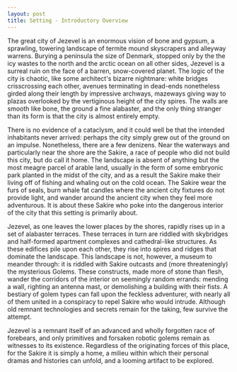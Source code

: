 ```yaml
---
layout: post
title: Setting - Introductory Overview
---
```


The great city of Jezevel is an enormous vision of bone and gypsum, a sprawling, towering landscape of termite mound skyscrapers and alleyway warrens. Burying a peninsula the size of Denmark, stopped only by the the icy wastes to the north and the arctic ocean on all other sides, Jezevel is a surreal ruin on the face of a barren, snow-covered planet. The logic of the city is chaotic, like some architect's bizarre nightmare: white bridges crisscrossing each other, avenues terminating in dead-ends nonetheless girded along their length by impressive archways, mazeways giving way to plazas overlooked by the vertiginous height of the city spires. The walls are smooth like bone, the ground a fine alabaster, and the only thing stranger than its form is that the city is almost entirely empty.

There is no evidence of a cataclysm, and it could well be that the intended inhabitants never arrived: perhaps the city simply grew out of the ground on an impulse. Nonetheless, there are a few denizens. Near the waterways and particularly near the shore are the Sakire, a race of people who did not build this city, but do call it home. The landscape is absent of anything but the most meagre parcel of arable land, usually in the form of some embryonic park planted in the midst of the city, and as a result the Sakire make their living off of fishing and whaling out on the cold ocean. The Sakire wear the furs of seals, burn whale fat candles where the ancient city fixtures do not provide light, and wander around the ancient city when they feel more adventurous. It is about these Sakire who poke into the dangerous interior of the city that this setting is primarily about.

Jezevel, as one leaves the lower places by the shores, rapidly rises up in a set of alabaster terraces. These terraces in turn are riddled with skybridges and half-formed apartment complexes and cathedral-like structures. As these edifices pile upon each other, they rise into spires and ridges that dominate the landscape. This landscape is not, however, a museum to meander through: it is riddled with Sakire outcasts and (more threateningly) the mysterious Golems. These constructs, made more of stone than flesh, wander the corridors of the interior on seemingly random errands: mending a wall, righting an antenna mast, or demolishing a building with their fists. A bestiary of golem types can fall upon the feckless adventurer, with nearly all of them united in a conspiracy to repel Sakire who would intrude. Although old remnant technologies and secrets remain for the taking, few survive the attempt.

Jezevel is a remnant itself of an advanced and wholly forgotten race of forebears, and only primitives and forsaken robotic golems remain as witnesses to its existence. Regardless of the originating forces of this place, for the Sakire it is simply a home, a milieu within which their personal dramas and histories can unfold, and a looming artifact to be explored.
